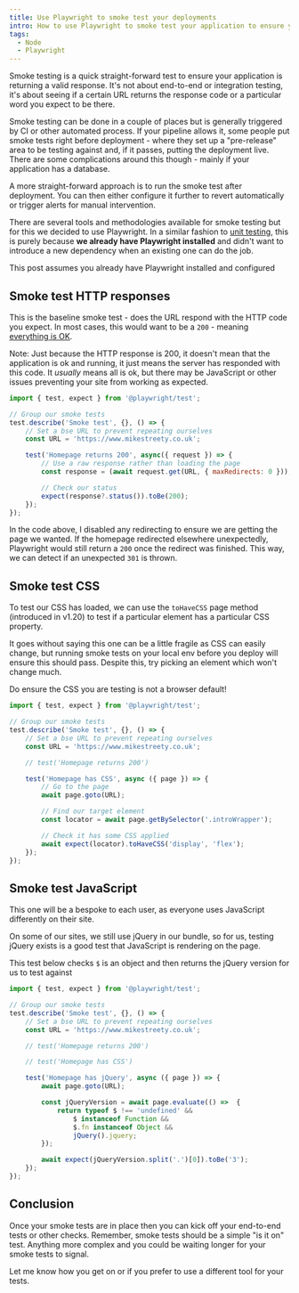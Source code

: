 ```yaml
---
title: Use Playwright to smoke test your deployments
intro: How to use Playwright to smoke test your application to ensure your deployment hasn't broken the site
tags:
  - Node
  - Playwright
---
```


Smoke testing is a quick straight-forward test to ensure your application is returning a valid response. It's not about end-to-end or integration testing, it's about seeing if a certain URL returns the response code or a particular word you expect to be there.

Smoke testing can be done in a couple of places but is generally triggered by CI or other automated process. If your pipeline allows it, some people put smoke tests right before deployment - where they set up a "pre-release" area to be testing against and, if it passes, putting the deployment live. There are some complications around this though - mainly if your application has a database.

A more straight-forward approach is to run the smoke test after deployment. You can then either configure it further to revert automatically or trigger alerts for manual intervention.

There are several tools and methodologies available for smoke testing but for this we decided to use Playwright. In a similar fashion to [unit testing](/blog/run-unit-tests-in-playwright/), this is purely because **we already have Playwright installed** and didn't want to introduce a new dependency when an existing one can do the job.

<div class="info">This post assumes you already have Playwright installed and configured</div>

## Smoke test HTTP responses

This is the baseline smoke test - does the URL respond with the HTTP code you expect. In most cases, this would want to be a `200` - meaning [everything is OK](https://developer.mozilla.org/en-US/docs/Web/HTTP/Reference/Status/200).

<span class="info">Note</span>: Just because the HTTP response is 200, it doesn't mean that the application is ok and running, it just means the server has responded with this code. It _usually_ means all is ok, but there may be JavaScript or other issues preventing your site from working as expected.


```js
import { test, expect } from '@playwright/test';

// Group our smoke tests
test.describe('Smoke test', {}, () => {
	// Set a bse URL to prevent repeating ourselves
	const URL = 'https://www.mikestreety.co.uk';

	test('Homepage returns 200', async({ request }) => {
		// Use a raw response rather than loading the page
		const response = (await request.get(URL, { maxRedirects: 0 }));

		// Check our status
		expect(response?.status()).toBe(200);
	});
});
```

In the code above, I disabled any redirecting to ensure we are getting the page we wanted. If the homepage redirected elsewhere unexpectedly, Playwright would still return a `200` once the redirect was finished. This way, we can detect if an unexpected `301` is thrown.

## Smoke test CSS

To test our CSS has loaded, we can use the `toHaveCSS` page method (introduced in v1.20) to test if a particular element has a particular CSS property.

It goes without saying this one can be a little fragile as CSS can easily change, but running smoke tests on your local env before you deploy will ensure this should pass. Despite this, try picking an element which won't change much.

Do ensure the CSS you are testing is not a browser default!

```js
import { test, expect } from '@playwright/test';

// Group our smoke tests
test.describe('Smoke test', {}, () => {
	// Set a bse URL to prevent repeating ourselves
	const URL = 'https://www.mikestreety.co.uk';

	// test('Homepage returns 200')

	test('Homepage has CSS', async ({ page }) => {
		// Go to the page
		await page.goto(URL);

		// Find our target element
		const locator = await page.getBySelector('.introWrapper');

		// Check it has some CSS applied
		await expect(locator).toHaveCSS('display', 'flex');
	});
});
```

## Smoke test JavaScript

This one will be a bespoke to each user, as everyone uses JavaScript differently on their site.

On some of our sites, we still use jQuery in our bundle, so for us, testing jQuery exists is a good test that JavaScript is rendering on the page.

This test below checks `$` is an object and then returns the jQuery version for us to test against

```js
import { test, expect } from '@playwright/test';

// Group our smoke tests
test.describe('Smoke test', {}, () => {
	// Set a bse URL to prevent repeating ourselves
	const URL = 'https://www.mikestreety.co.uk';

	// test('Homepage returns 200')

	// test('Homepage has CSS')

	test('Homepage has jQuery', async ({ page }) => {
		await page.goto(URL);

		const jQueryVersion = await page.evaluate(() =>  {
			return typeof $ !== 'undefined' &&
				$ instanceof Function &&
				$.fn instanceof Object &&
				jQuery().jquery;
		});

		await expect(jQueryVersion.split('.')[0]).toBe('3');
	});
});
```

## Conclusion

Once your smoke tests are in place then you can kick off your end-to-end tests or other checks. Remember, smoke tests should be a simple "is it on" test. Anything more complex and you could be waiting longer for your smoke tests to signal.

Let me know how you get on or if you prefer to use a different tool for your tests.
